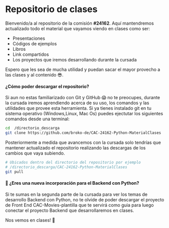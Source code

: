 # Repositorio de clases 

Bienvenido/a al repositorio de la comisión **#24162**. Aquí mantendremos actualizado todo el material que vayamos viendo en clases como ser:
- Presentaciones
- Códigos de ejemplos
- Libros
- Link compartidos
- Los proyectos que iremos desarrollando durante la cursada

Espero que les sea de mucha utilidad y puedan sacar el mayor provecho a las clases y al contenido 😎.

#### ¿Cómo poder descargar el repositorio?

Si aun no estas familiarizado con Git y GitHub 😱 no te preocupes, durante la cursada iremos aprendiendo acerca de su uso, los comandos y las utilidades que provee esta herramienta. 
Si ya tienes instalado git en tu sistema operativo (Windows,Linux, Mac Os) puedes ejectutar los siguientes comandos desde una terminal:

```bash
cd  /directorio_descarga
git clone https://github.com/broko-de/CAC-24162-Python-MaterialClases
```
Posteriormente a medida que avancemos con la cursada solo tendrías que mantener actualizado el repositorio realizando las descargas de los cambios que vaya subiendo.

```bash
# Ubicados dentro del directorio del repositorio por ejemplo 
# /directorio_descarga/CAC-24162-Python-MaterialClases
git pull
```

#### 📢 ¿Eres una nueva incorporación para el Backend con Python?
Si te sumas en la segunda parte de la cursada para ver los temas de desarrollo Backend con Python, no te olvide de poder descargar el proyecto de Front End CAC-Movies-plantilla que te servirá como guia para luego conectar el proyecto Backend que desarrollaremos en clases.


Nos vemos en clases! 🐍
